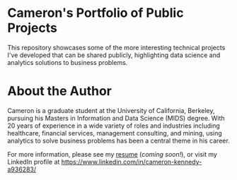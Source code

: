 # Cameron's Portfolio of Public Projects
This repository showcases some of the more interesting technical projects I've developed that can be shared publicly, highlighting data science and analytics solutions to business problems.

# About the Author
Cameron is a graduate student at the University of California, Berkeley, pursuing his Masters in Information and Data Science (MIDS) degree. With 20 years of experience in a wide variety of roles and industries including healthcare, financial services, management consulting, and mining, using analytics to solve business problems has been a central theme in his career.

For more information, please see my [resume](https://github.com/camkennedy/Portfolio/blob/master/Resume_Coming_Soon.txt) (*coming soon!*), or visit my LinkedIn profile at https://www.linkedin.com/in/cameron-kennedy-a936283/
